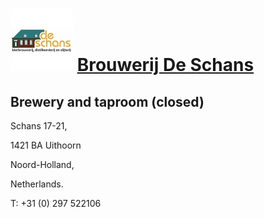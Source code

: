 # ![icon](../../../icons/Brouwerij_De_Schans.jpeg) [Brouwerij De Schans](https://untappd.com/w/brouwerij-de-schans)

## Brewery and taproom (closed)

Schans 17-21,

1421 BA  Uithoorn

Noord-Holland,

Netherlands.

T: +31 (0) 297 522106

